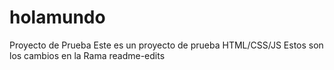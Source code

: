# holamundo
Proyecto de Prueba
Este es un proyecto de prueba HTML/CSS/JS
Estos son los cambios en la Rama readme-edits
